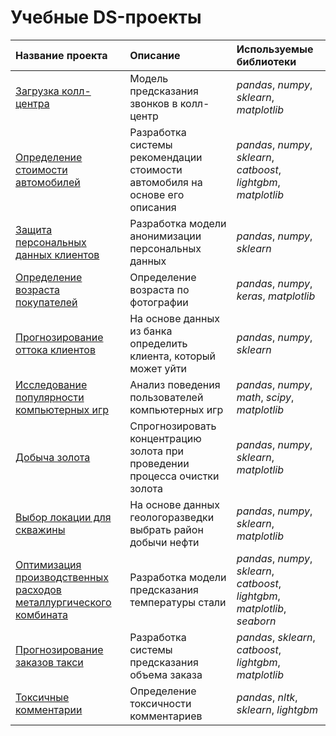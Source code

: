# Учебные DS-проекты


| Название проекта | Описание | Используемые библиотеки |
| :---------------------- | :---------------------- | :---------------------- | 
 [Загрузка колл-центра](Alumnu-championship) | Модель предсказания звонков в колл-центр|  *pandas*, *numpy*, *sklearn*, *matplotlib* |
| [Определение стоимости автомобилей](Car_price) | Разработка системы рекомендации стоимости автомобиля на основе его описания|  *pandas*, *numpy*, *sklearn*, *catboost*, *lightgbm*, *matplotlib* |
| [Защита персональных данных клиентов](Client_data) | Разработка модели анонимизации персональных данных|   *pandas*, *numpy*, *sklearn* |
| [Определение возраста покупателей](Customer_age) | Определение возраста по фотографии|   *pandas*, *numpy*, *keras*, *matplotlib* |
| [Прогнозирование оттока клиентов](Customer_churn_modelling) | На основе данных из банка определить клиента, который может уйти |   *pandas*, *numpy*, *sklearn* |
| [Исследование популярности компьютерных игр](Games_sales) | Анализ поведения пользователей компьютерных игр |    *pandas*, *numpy*, *math*, *scipy*, *matplotlib* |
| [Добыча золота](Gold_recovery) | Спрогнозировать концентрацию золота при проведении процесса очистки золота|   *pandas*, *numpy*, *sklearn*, *matplotlib* |
| [Выбор локации для скважины](Oilfield_development) | На основе данных геологоразведки выбрать район добычи нефти | *pandas*, *numpy*, *sklearn*, *matplotlib* |
| [Оптимизация производственных расходов металлургического комбината](Steel) | Разработка модели предсказания температуры стали |   *pandas*, *numpy*, *sklearn*, *catboost*, *lightgbm*, *matplotlib*, *seaborn* |
| [Прогнозирование заказов такси](Taxi) | Разработка системы предсказания объема заказа |   *pandas*, *sklearn*, *catboost*, *lightgbm*, *matplotlib* |
| [Токсичные комментарии](Toxic_comments) | Определение токсичности комментариев |    *pandas*, *nltk*, *sklearn*,  *lightgbm* |
